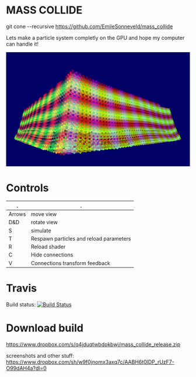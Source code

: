 MASS COLLIDE
============

git cone --recursive https://github.com/EmileSonneveld/mass_collide

Lets make a particle system completly on the GPU and hope my computer can handle it!

<img src="https://github.com/EmileSonneveld/mass_collide/blob/master/screenshots/bigBlob100000_05.PNG"/>

Controls
========

. | .
------ | ------
Arrows | move view
D&D    | rotate view
S      | simulate
T      | Respawn particles and reload parameters
R      | Reload shader
C      | Hide connections
V      | Connections transform feedback


Travis
======
Build status:
[![Build Status](https://travis-ci.org/EmileSonneveld/mass_collide.png)](https://travis-ci.org/EmileSonneveld/mass_collide)

Download build
==============
https://www.dropbox.com/s/q4jduqtwbdokbwj/mass_collide_release.zip

screenshots and other stuff:
https://www.dropbox.com/sh/w9f0jnomx3axq7c/AABH6t0lDP_rUzF7-O99dAH4a?dl=0